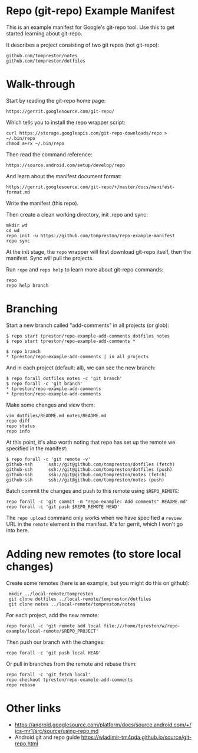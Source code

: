 # Repo (git-repo) Example Manifest
This is an example manifest for Google's git-repo tool. Use this to get started
learning about git-repo.

It describes a project consisting of two git repos (not git-repo):

    github.com/tompreston/notes
    github.com/tompreston/dotfiles

# Walk-through
Start by reading the git-repo home page:

    https://gerrit.googlesource.com/git-repo/

Which tells you to install the repo wrapper script:

    curl https://storage.googleapis.com/git-repo-downloads/repo > ~/.bin/repo
    chmod a+rx ~/.bin/repo

Then read the command reference:

    https://source.android.com/setup/develop/repo

And learn about the manifest document format:

    https://gerrit.googlesource.com/git-repo/+/master/docs/manifest-format.md

Write the manifest (this repo).

Then create a clean working directory, init .repo and sync:

    mkdir wd
    cd wd
    repo init -u https://github.com/tompreston/repo-example-manifest
    repo sync

At the init stage, the `repo` wrapper will first download git-repo itself, then
the manifest. Sync will pull the projects.

Run `repo` and `repo help` to learn more about git-repo commands:

    repo
    repo help branch

# Branching
Start a new branch called "add-comments" in all projects (or glob):

    $ repo start tpreston/repo-example-add-comments dotfiles notes
    $ repo start tpreston/repo-example-add-comments *

    $ repo branch
    * tpreston/repo-example-add-comments | in all projects

And in each project (default: all), we can see the new branch:

    $ repo forall dotfiles notes -c 'git branch'
    $ repo forall -c 'git branch'
    * tpreston/repo-example-add-comments
    * tpreston/repo-example-add-comments

Make some changes and view them:

    vim dotfiles/README.md notes/README.md
    repo diff
    repo status
    repo info

At this point, it's also worth noting that repo has set up the remote we
specified in the manifest:

    $ repo forall -c 'git remote -v'
    github-ssh      ssh://git@github.com/tompreston/dotfiles (fetch)
    github-ssh      ssh://git@github.com/tompreston/dotfiles (push)
    github-ssh      ssh://git@github.com/tompreston/notes (fetch)
    github-ssh      ssh://git@github.com/tompreston/notes (push)

Batch commit the changes and push to this remote using `$REPO_REMOTE`:

    repo forall -c 'git commit -m "repo-example: Add comments" README.md'
    repo forall -c 'git push $REPO_REMOTE HEAD'

The `repo upload` command only works when we have specified a `review` URL in
the `remote` element in the manifest. It's for gerrit, which I won't go into
here.


# Adding new remotes (to store local changes)
Create some remotes (here is an example, but you might do this on github):

     mkdir ../local-remote/tompreston
     git clone dotfiles ../local-remote/tompreston/dotfiles
     git clone notes ../local-remote/tompreston/notes

For each project, add the new remote:

    repo forall -c 'git remote add local file:///home/tpreston/w/repo-example/local-remote/$REPO_PROJECT'

Then push our branch with the changes:

    repo forall -c 'git push local HEAD'

Or pull in branches from the remote and rebase them:

    repo forall -c 'git fetch local'
    repo checkout tpreston/repo-example-add-comments
    repo rebase


# Other links
- https://android.googlesource.com/platform/docs/source.android.com/+/ics-mr1/src/source/using-repo.md
- Android git and repo guide https://wladimir-tm4pda.github.io/source/git-repo.html
